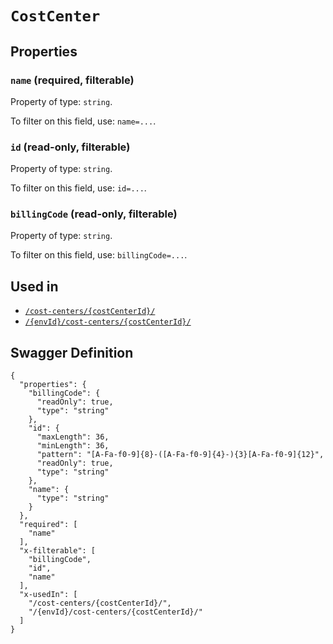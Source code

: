 # `CostCenter` #







## Properties ##

### `name` (required, filterable) ###




Property of type: `string`.


To filter on this field, use: `name=...`.


### `id` (read-only, filterable) ###




Property of type: `string`.


To filter on this field, use: `id=...`.


### `billingCode` (read-only, filterable) ###




Property of type: `string`.


To filter on this field, use: `billingCode=...`.




## Used in ##

  + [`/cost-centers/{costCenterId}/`](./../rest/api/v1beta0/account/cost-centers/{costCenterId}/)
  + [`/{envId}/cost-centers/{costCenterId}/`](./../rest/api/v1beta0/user/{envId}/cost-centers/{costCenterId}/)

## Swagger Definition ##

    {
      "properties": {
        "billingCode": {
          "readOnly": true, 
          "type": "string"
        }, 
        "id": {
          "maxLength": 36, 
          "minLength": 36, 
          "pattern": "[A-Fa-f0-9]{8}-([A-Fa-f0-9]{4}-){3}[A-Fa-f0-9]{12}", 
          "readOnly": true, 
          "type": "string"
        }, 
        "name": {
          "type": "string"
        }
      }, 
      "required": [
        "name"
      ], 
      "x-filterable": [
        "billingCode", 
        "id", 
        "name"
      ], 
      "x-usedIn": [
        "/cost-centers/{costCenterId}/", 
        "/{envId}/cost-centers/{costCenterId}/"
      ]
    }
